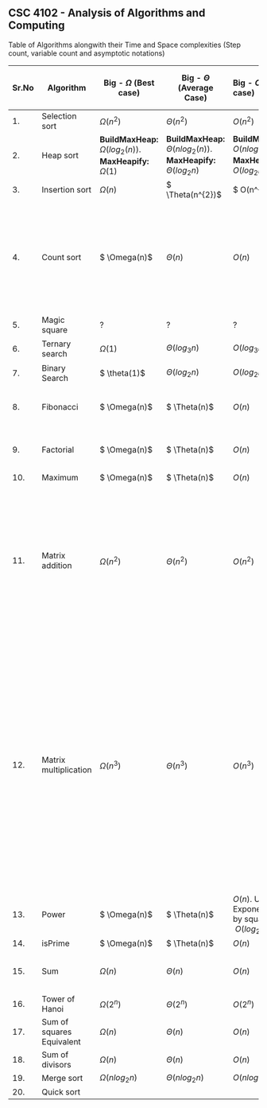 ## CSC 4102 - Analysis of Algorithms and Computing 

Table of Algorithms alongwith their Time and Space complexities (Step count, variable count and asymptotic notations)

| Sr.No | Algorithm                 | Big - $\Omega$ (Best case)                                   | Big -  $\Theta$ (Average Case)                               | Big - $O$ (Worst case)                                       | Space Complexity                                             | Worst Case Step count                                        | Best Case Step count |
| ----- | ------------------------- | ------------------------------------------------------------ | ------------------------------------------------------------ | :----------------------------------------------------------- | ------------------------------------------------------------ | ------------------------------------------------------------ | -------------------- |
| 1.    | Selection sort            | $\Omega(n^{2})$                                              | $\Theta(n^{2})$                                              | $O(n^{2})$                                                   | $n+3$                                                        | $3n^{2}+5n$                                                  | $ 2n^{2}+3n$         |
| 2.    | Heap sort                 | **BuildMaxHeap:** $\Omega(log_{2}(n))$. **MaxHeapify:** $\Omega(1 )$ | **BuildMaxHeap:** $\Theta(nlog_{2}(n))$. **MaxHeapify:** $\Theta(log_{2} n)$ | **BuildMaxHeap:** $O(nlog_{2}(n))$. **MaxHeapify:** $O(log_{2} n)$ | ?                                                            | ?                                                            | ?                    |
| 3.    | Insertion sort            | $\Omega(n)$                                                  | $ \Theta(n^{2})$                                             | $ O(n^{2})$                                                  | $n+4$                                                        | $n(n-1)/2$                                                   | $n-1$                |
| 4.    | Count sort                | $ \Omega(n)$                                                 | $\Theta(n)$                                                  | $O(n)$                                                       | $2n+k+2$                                                     | $4k+5n+2$ where $k$ is the maximum element in the array and $n$ is the size of the array | Same as worst case   |
| 5.    | Magic square              | ?                                                            | ?                                                            | ?                                                            | ?                                                            | ?                                                            | ?                    |
| 6.    | Ternary search            | $\Omega(1)$                                                  | $\Theta(log_{3}n)$                                           | $O(log_{3}n)$                                                | $(n+5)(log_{3}n+1)$                                          | $5+log_{3}(n)c$                                              | 5                    |
| 7.    | Binary Search             | $ \theta(1)$                                                 | $\Theta(log_{2}n)$                                           | $O(log_{2}n)$                                                | $(n+4)(log_{2}n+1)$                                          | $4+log_{2}(n)c$                                              | 4                    |
| 8.    | Fibonacci                 | $ \Omega(n)$                                                 | $ \Theta(n)$                                                 | $O(n)$                                                       | 5. Recursive Fibonacci = $4n-6$                              | $5n-6$. Recursive Fibonacci = ?                              | Same as worst case   |
| 9.    | Factorial                 | $ \Omega(n)$                                                 | $  \Theta(n)$                                                | $O(n)$                                                       | 3. Recursive  factorial = $2(n-1)$                           | $2n-1$. Recursive Factorial: $2n - 2$                        | Same as worst case   |
| 10.   | Maximum                   | $ \Omega(n)$                                                 | $  \Theta(n)$                                                | $O(n)$                                                       | $n+3$                                                        | $3n$                                                         | $2n+1$               |
| 11.   | Matrix addition           | $\Omega(n^{ 2})$                                             | $\Theta(n^{ 2})$                                             | $O(n^{ 2})$                                                  | For square matrix: $3n^{2}+3$ . For rectangle matrix: $3mn+4$ | For square matrix :$2n^{2}+2n+2$. For rectangle matrix : $2mn+2m+2$.  Where m is # of rows and n is # of columns | Same as worst case   |
| 12.   | Matrix multiplication     | $\Omega(n^{3})$                                              | $\Theta(n^{3})$                                              | $O(n^{3})$                                                   | For square matrix: $3n^{2}+4$. For rectangle matrix: $mn+mo+on+6$Where m is # of rows in matA, n is # of columns in matB and o is # of columns in matA (and rows in matB). | For square matrix : $2n^{3}+3n^{2}+2n+2$ .For rectangle matrix :  $2mno+3mn+2m+2$ Where m is # of rows in matA, n is # of columns in matB and o is # of columns in matA (and rows in matB). | Same as worst case   |
| 13.   | Power                     | $ \Omega(n)$                                                 | $  \Theta(n)$                                                | $O(n)$. Using Exponentiation by squaring : $\ O(log_{2}n)$   | 3                                                            | $2n+1$. Recursive Power = $log_{2}(n)$                       | 1                    |
| 14.   | isPrime                   | $ \Omega(n)$                                                 | $  \Theta(n)$                                                | $O(n)$                                                       | 3                                                            | $2n+1$                                                       | 1                    |
| 15.   | Sum                       | $\Omega( n)$                                                 | $\Theta( n)$                                                 | $O( n)$                                                      | $ n+3$                                                       | $2n+3$. Recursive Sum: $2n+2$                                | Same as worst case   |
| 16.   | Tower of Hanoi            | $\Omega(2^{n})$                                              | $\Theta(2^{n})$                                              | $O(2^{n})$                                                   | $8n-7$                                                       | $2^{n}-1$                                                    | Same as worst case   |
| 17.   | Sum of squares Equivalent | $\Omega( n)$                                                 | $\Theta( n)$                                                 | $O( n)$                                                      | 4                                                            | no of digits in n + 7                                        | 7                    |
| 18.   | Sum of divisors           | $\Omega( n)$                                                 | $\Theta( n)$                                                 | $O( n)$                                                      | $2n+3$                                                       | $n+5$                                                        | $(n+12)/2$           |
| 19.   | Merge sort                | $\Omega( nlog_{2}n)$                                         | $\Theta( nlog_{2}n)$                                         | $O( nlog_{2}n)$                                              |                                                              | ?                                                            | ?                    |
| 20.   | Quick sort                |                                                              |                                                              |                                                              |                                                              |                                                              |                      |
